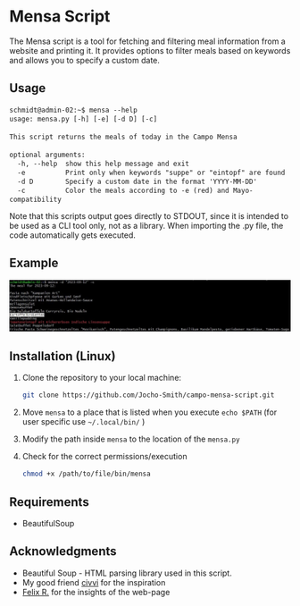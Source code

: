 # Mensa Script

The Mensa script is a tool for fetching and filtering meal information from a website and printing it. It provides options to filter meals based on keywords and allows you to specify a custom date.


## Usage
```
schmidt@admin-02:~$ mensa --help
usage: mensa.py [-h] [-e] [-d D] [-c]

This script returns the meals of today in the Campo Mensa

optional arguments:
  -h, --help  show this help message and exit
  -e          Print only when keywords "suppe" or "eintopf" are found
  -d D        Specify a custom date in the format 'YYYY-MM-DD'
  -c          Color the meals according to -e (red) and Mayo-compatibility
```

Note that this scripts output goes directly to STDOUT, since it is intended to be used as a CLI tool only, not as a library. When importing the .py file, the code automatically gets executed. 

## Example
![](doc/mensa.jpg)


## Installation (Linux)

1. Clone the repository to your local machine:

   ```bash
   git clone https://github.com/Jocho-Smith/campo-mensa-script.git
   ```
2. Move `mensa` to a place that is listed when you execute `echo $PATH` (for user specific use `~/.local/bin/` )

3. Modify the path inside `mensa` to the location of the `mensa.py`

4. Check for the correct permissions/execution

   ```bash
   chmod +x /path/to/file/bin/mensa
   ```

## Requirements
- BeautifulSoup 

## Acknowledgments
- Beautiful Soup - HTML parsing library used in this script.
- My good friend [civvi](https://github.com/civviGH) for the inspiration 
- [Felix R.](https://github.com/reeelix) for the insights of the web-page 
